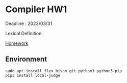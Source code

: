 # Compiler HW1
Deadline : 2023/03/31

Lexical Definition

[Homework](https://hackmd.io/@visitor-ckw/compiler_hw1 )

## Environment 
```
sudo apt install flex bison git python3 python3-pip
pip3 install local-judge
```

